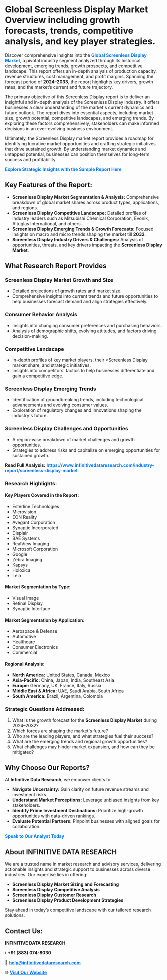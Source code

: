 <h1>Global Screenless Display Market Overview including growth forecasts, trends, competitive analysis, and key player strategies.</h1>
<p>
Discover comprehensive insights into the 
<a href="https://www.infinitivedataresearch.com/industry-report/screenless-display-market" rel="dofollow" style="color: #007BFF; text-decoration: none;"><strong>Global Screenless Display Market</strong></a>, a pivotal industry segment analyzed through its historical development, emerging trends, growth prospects, and competitive landscape. This report offers an in-depth analysis of production capacity, revenue structures, cost management, and profit margins. Spanning the forecast period of <strong>2024–2033</strong>, the report highlights key drivers, growth rates, and the market’s current and future trajectory.
</p>
<p>
The primary objective of this Screenless Display report is to deliver an insightful and in-depth analysis of the Screenless Display industry. It offers businesses a clear understanding of the market's current dynamics and future outlook. The report dives into essential aspects, including market size, growth potential, competitive landscapes, and emerging trends. By exploring these factors comprehensively, stakeholders can make informed decisions in an ever-evolving business environment.
</p>
<p>
Ultimately, the Screenless Display market report provides a roadmap for identifying lucrative market opportunities and crafting strategic initiatives that drive sustained growth. By understanding market dynamics and untapped potential, businesses can position themselves for long-term success and profitability.
</p>
<p>
<a href="https://www.infinitivedataresearch.com/request-sample/reportId=107172" style="color: #007BFF; text-decoration: none;"><strong>Explore Strategic Insights with the Sample Report Here</strong></a>
</p>

<h2>Key Features of the Report:</h2>
<ul>
<li><strong>Screenless Display Market Segmentation & Analysis:</strong> Comprehensive breakdown of global market shares across product types, applications, and regions.</li>
<li><strong>Screenless Display Competitive Landscape:</strong> Detailed profiles of industry leaders such as Mitsubishi Chemical Corporation, Evonik, Altuglas International, and others.</li>
<li><strong>Screenless Display Emerging Trends & Growth Forecasts:</strong> Focused insights on macro and micro trends shaping the market till <strong>2032</strong>.</li>
<li><strong>Screenless Display Industry Drivers & Challenges:</strong> Analysis of opportunities, threats, and key drivers impacting the <strong>Screenless Display Market</strong>.</li>
</ul>

<h2>What Research Report Provides</h2>
<h3>Screenless Display Market Growth and Size</h3>
<ul>
<li>Detailed projections of growth rates and market size.</li>
<li>Comprehensive insights into current trends and future opportunities to help businesses forecast demand and align strategies effectively.</li>
</ul>

<h3>Consumer Behavior Analysis</h3>
<ul>
<li>Insights into changing consumer preferences and purchasing behaviors.</li>
<li>Analysis of demographic shifts, evolving attitudes, and factors driving decision-making.</li>
</ul>

<h3>Competitive Landscape</h3>
<ul>
<li>In-depth profiles of key market players, their >Screenless Display market share, and strategic initiatives.</li>
<li>Insights into competitors' tactics to help businesses differentiate and gain a competitive edge.</li>
</ul>

<h3>Screenless Display Emerging Trends</h3>
<ul>
<li>Identification of groundbreaking trends, including technological advancements and evolving consumer values.</li>
<li>Exploration of regulatory changes and innovations shaping the industry's future.</li>
</ul>

<h3>Screenless Display Challenges and Opportunities</h3>
<ul>
<li>A region-wise breakdown of market challenges and growth opportunities.</li>
<li>Strategies to address risks and capitalize on emerging opportunities for sustained growth.</li>
</ul>
<p><strong>Read Full Analysis:</strong> <a href="https://www.infinitivedataresearch.com/industry-report/screenless-display-market" rel="dofollow" style="color: #007BFF; text-decoration: none;"><strong>https://www.infinitivedataresearch.com/industry-report/screenless-display-market</strong></a></p>
<h3>Research Highlights:</h3>
<h4>Key Players Covered in the Report:</h4>
<ul><li>Esterline Technologies</li><li>Microvision</li><li>EON Reality</li><li>Avegant Corporation</li><li>Synaptic Incorporated</li><li>Displair</li><li>BAE Systems</li><li>RealView Imaging</li><li>Microsoft Corporation</li><li>Google</li><li>Zebra Imaging</li><li>Kapsys</li><li>Holoxica</li><li>Leia</li></ul>
<h4>Market Segmentation by Type:</h4>
<ul><li>Visual Image</li><li>Retinal Display</li><li>Synaptic Interface</li></ul>
<h4>Market Segmentation by Application:</h4>
<ul><li>Aerospace &amp; Defense</li><li>Automotive</li><li>Healthcare</li><li>Consumer Electronics</li><li>Commercial</li></ul>

<h4>Regional Analysis:</h4>
<ul>
<li><strong>North America:</strong> United States, Canada, Mexico</li>
<li><strong>Asia-Pacific:</strong> China, Japan, India, Southeast Asia</li>
<li><strong>Europe:</strong> Germany, UK, France, Italy, Russia</li>
<li><strong>Middle East & Africa:</strong> UAE, Saudi Arabia, South Africa</li>
<li><strong>South America:</strong> Brazil, Argentina, Colombia</li>
</ul>

<h3>Strategic Questions Addressed:</h3>
<ol>
<li>What is the growth forecast for the <strong>Screenless Display Market</strong> during 2024–2032?</li>
<li>Which forces are shaping the market's future?</li>
<li>Who are the leading players, and what strategies fuel their success?</li>
<li>What are the emerging trends and regional growth opportunities?</li>
<li>What challenges may hinder market expansion, and how can they be mitigated?</li>
</ol>

<h2>Why Choose Our Reports?</h2>
<p>At <strong>Infinitive Data Research</strong>, we empower clients to:</p>
<ul>
<li><strong>Navigate Uncertainty:</strong> Gain clarity on future revenue streams and investment risks.</li>
<li><strong>Understand Market Perceptions:</strong> Leverage unbiased insights from key stakeholders.</li>
<li><strong>Identify Prime Investment Destinations:</strong> Prioritize high-growth opportunities with data-driven rankings.</li>
<li><strong>Evaluate Potential Partners:</strong> Pinpoint businesses with aligned goals for collaboration.</li>
</ul>
<p><a href="https://www.infinitivedataresearch.com/industry-report/screenless-display-market" rel="dofollow" style="color: #007BFF; text-decoration: none;"><strong>Speak to Our Analyst Today</strong></a></p>

<h2>About INFINITIVE DATA RESEARCH</h2>
<p>We are a trusted name in market research and advisory services, delivering actionable insights and strategic support to businesses across diverse industries. Our expertise lies in offering:</p>
<ul>
<li><strong>Screenless Display Market Sizing and Forecasting</strong></li>
<li><strong>Screenless Display Competitive Analysis</strong></li>
<li><strong>Screenless Display Customer Research</strong></li>
<li><strong>Screenless Display Product Development Strategies</strong></li>
</ul>
<p>Stay ahead in today’s competitive landscape with our tailored research solutions.</p>

<h2>Contact Us:</h2>
<p><strong>INFINITIVE DATA RESEARCH</strong></p>
<p>📞 <strong>+91 (883) 074-8030</strong></p>
<p>📧 <strong><a href="mailto:help@infinitivedataresearch.com" style="color: #007BFF;">help@infinitivedataresearch.com</a></strong></p>
<p>🌐 <strong><a href="https://www.infinitivedataresearch.com" rel="dofollow" style="color: #007BFF;">Visit Our Website</a></strong></p>